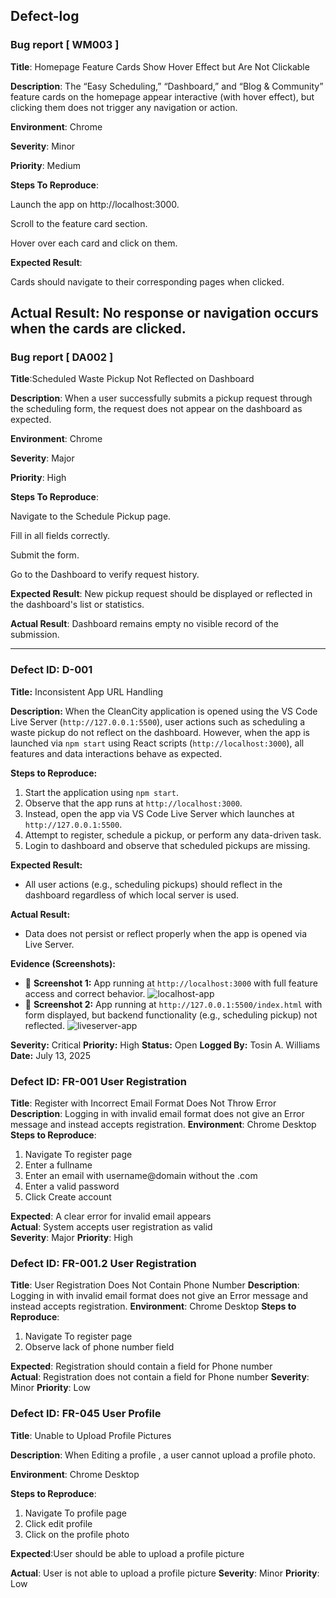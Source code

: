 ## Defect-log
  

### Bug report [ WM003 ]

**Title**: Homepage Feature Cards Show Hover Effect but Are Not Clickable

**Description**: The “Easy Scheduling,” “Dashboard,” and “Blog & Community” feature cards on the homepage appear interactive (with hover effect), but clicking them does not trigger any navigation or action.

**Environment**: Chrome

**Severity**: Minor

**Priority**: Medium


**Steps To Reproduce**:

Launch the app on http://localhost:3000.

Scroll to the feature card section.

Hover over each card and click on them.

**Expected Result**:

Cards should navigate to their corresponding pages when clicked.

Actual Result:
No response or navigation occurs when the cards are clicked.
---

### Bug report [ DA002 ]

**Title**:Scheduled Waste Pickup Not Reflected on Dashboard


**Description**: When a user successfully submits a pickup request through the scheduling form, the request does not appear on the dashboard as expected.

**Environment**: Chrome

**Severity**: Major

**Priority**: High


**Steps To Reproduce**:

Navigate to the Schedule Pickup page.

Fill in all fields correctly.

Submit the form.

Go to the Dashboard to verify request history.


**Expected Result**:
New pickup request should be displayed or reflected in the dashboard's list or statistics.

**Actual Result**:
Dashboard remains empty  no visible record of the submission.



---

### Defect ID: D-001

**Title:** Inconsistent App URL Handling

**Description:**
When the CleanCity application is opened using the VS Code Live Server (`http://127.0.0.1:5500`), user actions such as scheduling a waste pickup do not reflect on the dashboard. However, when the app is launched via `npm start` using React scripts (`http://localhost:3000`), all features and data interactions behave as expected.

**Steps to Reproduce:**

1. Start the application using `npm start`.
2. Observe that the app runs at `http://localhost:3000`.
3. Instead, open the app via VS Code Live Server which launches at `http://127.0.0.1:5500`.
4. Attempt to register, schedule a pickup, or perform any data-driven task.
5. Login to dashboard and observe that scheduled pickups are missing.

**Expected Result:**

* All user actions (e.g., scheduling pickups) should reflect in the dashboard regardless of which local server is used.

**Actual Result:**

* Data does not persist or reflect properly when the app is opened via Live Server.

**Evidence (Screenshots):**

* 📸 **Screenshot 1:** App running at `http://localhost:3000` with full feature access and correct behavior.
  ![localhost-app](../screenshots/Screenshot%20\(753\).png)
* 📸 **Screenshot 2:** App running at `http://127.0.0.1:5500/index.html` with form displayed, but backend functionality (e.g., scheduling pickup) not reflected.
  ![liveserver-app](../screenshots/Screenshot%20\(752\).png)

**Severity:** Critical
**Priority:** High
**Status:** Open
**Logged By:** Tosin A. Williams
**Date:** July 13, 2025

### Defect ID: FR-001 User Registration
**Title**: Register with Incorrect Email Format Does Not Throw Error
**Description**: Logging in with invalid email format does not give an Error message and instead accepts registration.
**Environment**: Chrome Desktop
**Steps to Reproduce**:  
1. Navigate To register page
2. Enter a fullname
3. Enter an email with username@domain without the .com
4. Enter a valid password
5. Click Create account

**Expected**: A clear error for invalid email appears  
**Actual**: System accepts user registration as valid  
**Severity**: Major 
**Priority**: High

### Defect ID: FR-001.2 User Registration
**Title**: User Registration Does Not Contain Phone Number
**Description**: Logging in with invalid email format does not give an Error message and instead accepts registration.
**Environment**: Chrome Desktop
**Steps to Reproduce**:  
1. Navigate To register page
2. Observe lack of phone number field

**Expected**: Registration should contain a field for Phone number  
**Actual**: Registration does not contain a field for Phone number
**Severity**: Minor 
**Priority**: Low

### Defect ID: FR-045 User Profile
**Title**: Unable to Upload Profile Pictures

**Description**: When Editing a profile , a user cannot upload a profile photo.

**Environment**: Chrome Desktop

**Steps to Reproduce**:  
1. Navigate To profile page
2. Click edit profile
3. Click on the profile photo

**Expected**:User should be able to upload a profile picture

**Actual**: User is not able to upload a profile picture
**Severity**: Minor 
**Priority**: Low




